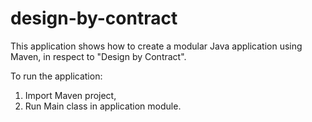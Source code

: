 design-by-contract
==================

This application shows how to create a modular Java application using Maven, in respect to "Design by Contract".

To run the application:
1. Import Maven project,
2. Run Main class in application module.
